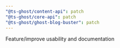 ```yaml
---
"@ts-ghost/content-api": patch
"@ts-ghost/core-api": patch
"@ts-ghost/ghost-blog-buster": patch
---
```


Feature/improve usability and documentation
